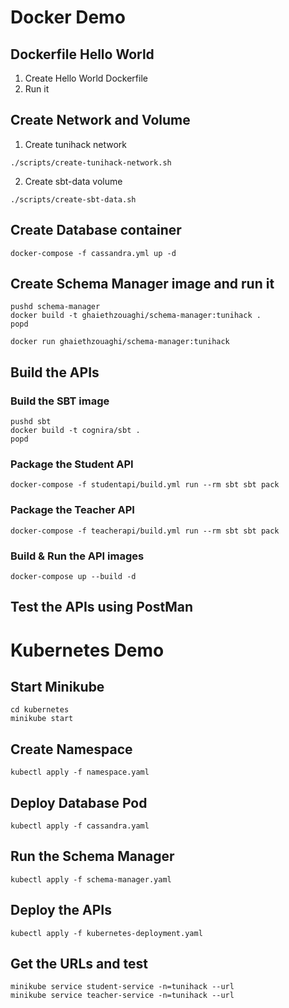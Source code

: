 # Docker Demo

## Dockerfile Hello World

1. Create Hello World Dockerfile
2. Run it

## Create Network and Volume
1. Create tunihack network
```
./scripts/create-tunihack-network.sh
```

2. Create sbt-data volume
```
./scripts/create-sbt-data.sh
```

## Create Database container
```
docker-compose -f cassandra.yml up -d
```

## Create Schema Manager image and run it
```
pushd schema-manager
docker build -t ghaiethzouaghi/schema-manager:tunihack .
popd

docker run ghaiethzouaghi/schema-manager:tunihack
```

## Build the APIs
### Build the SBT image
```
pushd sbt
docker build -t cognira/sbt .
popd
```

### Package the Student API 
```
docker-compose -f studentapi/build.yml run --rm sbt sbt pack
```

### Package the Teacher API
```
docker-compose -f teacherapi/build.yml run --rm sbt sbt pack
```

### Build & Run the API images
```
docker-compose up --build -d
```

## Test the APIs using PostMan

# Kubernetes Demo

## Start Minikube
```
cd kubernetes
minikube start
```

## Create Namespace
```
kubectl apply -f namespace.yaml
```

## Deploy Database Pod
```
kubectl apply -f cassandra.yaml
```

## Run the Schema Manager
```
kubectl apply -f schema-manager.yaml
```

## Deploy the APIs
```
kubectl apply -f kubernetes-deployment.yaml
```

## Get the URLs and test
```
minikube service student-service -n=tunihack --url
minikube service teacher-service -n=tunihack --url
```